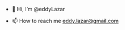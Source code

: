 - 👋 Hi, I’m @eddyLazar
<!-- - 👀 I’m interested in ... -->
<!-- - 🌱 I’m currently learning ... -->
<!-- - 💞️ I’m looking to collaborate on ... -->
- 📫 How to reach me eddy.lazar@gmail.com

<!---
eddyLazar/eddyLazar is a ✨ special ✨ repository because its `README.md` (this file) appears on your GitHub profile.
You can click the Preview link to take a look at your changes.
--->

